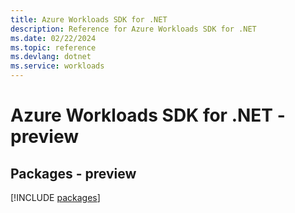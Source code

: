 ```yaml
---
title: Azure Workloads SDK for .NET
description: Reference for Azure Workloads SDK for .NET
ms.date: 02/22/2024
ms.topic: reference
ms.devlang: dotnet
ms.service: workloads
---
```

# Azure Workloads SDK for .NET - preview
## Packages - preview
[!INCLUDE [packages](workloads-index.md)]
